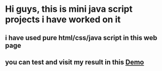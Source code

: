 # Hi guys, this is mini java script projects i have worked on it
## i have used pure html/css/java script in this web page 
## you can test and visit my result in this [Demo](https://mohammadmahdi-yousefi.github.io/Auto-Search-box-Mini-js-Project/)
